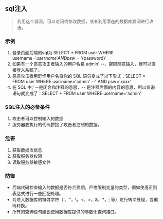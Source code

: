 ## sql注入
> 利用这个漏洞，可以访问或修改数据，或者利用潜在的数据库漏洞进行攻击。

### 示例
1. 登录页面后端的sql为  SELECT * FROM user WHERE username='${username}' AND psw='${password}'
2. 如果有一个恶意攻击者输入的用户名是 admin' --，密码随意输入，就可以直接登入系统了。
3. 恶意攻击者用奇怪用户名将你的 SQL 语句变成了以下形式：SELECT * FROM user WHERE username='admin' --' AND psw='xxxx'
4. 在 SQL 中,' --是闭合和注释的意思，-- 是注释后面的内容的意思，所以查询语句就变成了：SELECT * FROM user WHERE username='admin'
### SQL注入的必备条件
1. 攻击者可以控制输入的数据 
2. 服务器要执行的代码拼接了攻击者控制的数据。
### 危害
1. 获取数据库信息
2. 获取服务器权限
3. 读取服务器敏感文件
### 防御
- 后端代码检查输入的数据是否符合预期，严格限制变量的类型，例如使用正则表达式进行一些匹配处理。
- 对进入数据库的特殊字符（'，"，\，<，>，&，*，; 等）进行转义处理，或编码转换。
- 所有的查询语句建议使用数据库提供的参数化查询接口。

